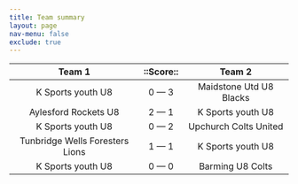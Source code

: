 ```yaml
---
title: Team summary
layout: page
nav-menu: false
exclude: true
---
```




|             Team 1              |  ::Score::  |         Team 2          |
|:-------------------------------:|:-----------:|:-----------------------:|
|        K Sports youth U8        | 0 &mdash; 3 | Maidstone Utd U8 Blacks |
|      Aylesford Rockets U8       | 2 &mdash; 1 |    K Sports youth U8    |
|        K Sports youth U8        | 0 &mdash; 2 |  Upchurch Colts United  |
| Tunbridge Wells Foresters Lions | 1 &mdash; 1 |    K Sports youth U8    |
|        K Sports youth U8        | 0 &mdash; 0 |    Barming U8 Colts     |

 <br /><br /><br />